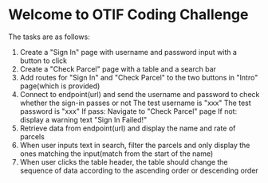 # Welcome to OTIF Coding Challenge

The tasks are as follows:
1. Create a "Sign In" page with username and password input with a button to click
2. Create a "Check Parcel" page with a table and a search bar
3. Add routes for "Sign In" and "Check Parcel" to the two buttons in "Intro" page(which is provided)
4. Connect to endpoint(url) and send the username and password to check whether the sign-in passes or not
    The test username is "xxx"
    The test password is "xxx"
    If pass: Navigate to "Check Parcel" page
    If not: display a warning text "Sign In Failed!"
5. Retrieve data from endpoint(url) and display the name and rate of parcels
6. When user inputs text in search, filter the parcels and only display the ones matching the input(match from the start of the name)
7. When user clicks the table header, the table should change the sequence of data according to the ascending order or descending order
